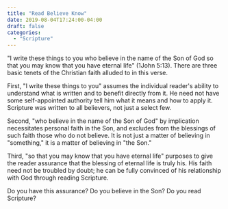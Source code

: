 ```yaml
---
title: "Read Believe Know"
date: 2019-08-04T17:24:00-04:00
draft: false
categories:
  - "Scripture"
---
```


"I write these things to you who believe in the name of the Son of God so that you may know that you have eternal life" (1John 5:13). There are three basic tenets of the Christian faith alluded to in this verse.

First, "I write these things to you" assumes the individual reader's ability to understand what is written and to benefit directly from it. He need not have some self-appointed authority tell him what it means and how to apply it. Scripture was written to all believers, not just a
select few.

Second, "who believe in the name of the Son of God" by implication necessitates personal faith in the Son, and excludes from the blessings of such faith those who do not believe. It is not just a matter of believing in "something," it is a matter of believing in "the Son."

Third, "so that you may know that you have eternal life" purposes to give the reader assurance that the blessing of eternal life is truly his. His faith need not be troubled by doubt; he can be fully convinced of his relationship with God through reading Scripture.

Do you have this assurance? Do you believe in the Son? Do you read Scripture?
